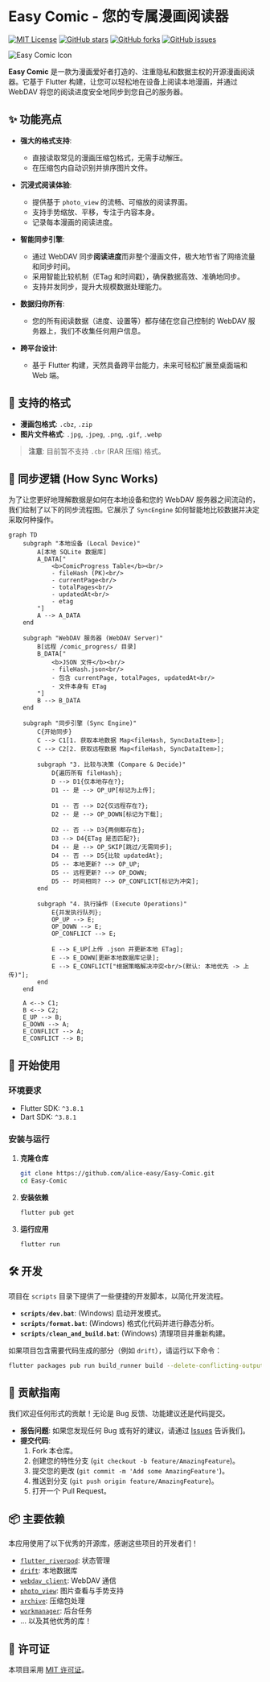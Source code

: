 # Easy Comic - 您的专属漫画阅读器

[![MIT License](https://img.shields.io/badge/License-MIT-yellow.svg)](https://opensource.org/licenses/MIT)
[![GitHub stars](https://img.shields.io/github/stars/alice-easy/Easy-Comic.svg)](https://github.com/alice-easy/Easy-Comic/stargazers)
[![GitHub forks](https://img.shields.io/github/forks/alice-easy/Easy-Comic.svg)](https://github.com/alice-easy/Easy-Comic/network/members)
[![GitHub issues](https://img.shields.io/github/issues/alice-easy/Easy-Comic.svg)](https://github.com/alice-easy/Easy-Comic/issues)

![Easy Comic Icon](assets/icon/icon.png)

**Easy Comic** 是一款为漫画爱好者打造的、注重隐私和数据主权的开源漫画阅读器。它基于 Flutter 构建，让您可以轻松地在设备上阅读本地漫画，并通过 WebDAV 将您的阅读进度安全地同步到您自己的服务器。

## ✨ 功能亮点

- **强大的格式支持**:
  - 直接读取常见的漫画压缩包格式，无需手动解压。
  - 在压缩包内自动识别并排序图片文件。

- **沉浸式阅读体验**:
  - 提供基于 `photo_view` 的流畅、可缩放的阅读界面。
  - 支持手势缩放、平移，专注于内容本身。
  - 记录每本漫画的阅读进度。

- **智能同步引擎**:
  - 通过 WebDAV 同步**阅读进度**而非整个漫画文件，极大地节省了网络流量和同步时间。
  - 采用智能比较机制（ETag 和时间戳），确保数据高效、准确地同步。
  - 支持并发同步，提升大规模数据处理能力。

- **数据归你所有**:
  - 您的所有阅读数据（进度、设置等）都存储在您自己控制的 WebDAV 服务器上，我们不收集任何用户信息。

- **跨平台设计**:
  - 基于 Flutter 构建，天然具备跨平台能力，未来可轻松扩展至桌面端和 Web 端。

## 📁 支持的格式

- **漫画包格式**: `.cbz`, `.zip`
- **图片文件格式**: `.jpg`, `.jpeg`, `.png`, `.gif`, `.webp`

> **注意**: 目前暂不支持 `.cbr` (RAR 压缩) 格式。

## 🔄 同步逻辑 (How Sync Works)

为了让您更好地理解数据是如何在本地设备和您的 WebDAV 服务器之间流动的，我们绘制了以下的同步流程图。它展示了 `SyncEngine` 如何智能地比较数据并决定采取何种操作。

```mermaid
graph TD
    subgraph "本地设备 (Local Device)"
        A[本地 SQLite 数据库]
        A_DATA["
            <b>ComicProgress Table</b><br/>
            - fileHash (PK)<br/>
            - currentPage<br/>
            - totalPages<br/>
            - updatedAt<br/>
            - etag
        "]
        A --> A_DATA
    end

    subgraph "WebDAV 服务器 (WebDAV Server)"
        B[远程 /comic_progress/ 目录]
        B_DATA["
            <b>JSON 文件</b><br/>
            - fileHash.json<br/>
            - 包含 currentPage, totalPages, updatedAt<br/>
            - 文件本身有 ETag
        "]
        B --> B_DATA
    end

    subgraph "同步引擎 (Sync Engine)"
        C{开始同步}
        C --> C1[1. 获取本地数据 Map<fileHash, SyncDataItem>];
        C --> C2[2. 获取远程数据 Map<fileHash, SyncDataItem>];
        
        subgraph "3. 比较与决策 (Compare & Decide)"
            D{遍历所有 fileHash};
            D --> D1{仅本地存在?};
            D1 -- 是 --> OP_UP[标记为上传];
            
            D1 -- 否 --> D2{仅远程存在?};
            D2 -- 是 --> OP_DOWN[标记为下载];

            D2 -- 否 --> D3{两侧都存在};
            D3 --> D4{ETag 是否匹配?};
            D4 -- 是 --> OP_SKIP[跳过/无需同步];
            D4 -- 否 --> D5{比较 updatedAt};
            D5 -- 本地更新? --> OP_UP;
            D5 -- 远程更新? --> OP_DOWN;
            D5 -- 时间相同? --> OP_CONFLICT[标记为冲突];
        end

        subgraph "4. 执行操作 (Execute Operations)"
            E{并发执行队列};
            OP_UP --> E;
            OP_DOWN --> E;
            OP_CONFLICT --> E;
            
            E --> E_UP[上传 .json 并更新本地 ETag];
            E --> E_DOWN[更新本地数据库记录];
            E --> E_CONFLICT["根据策略解决冲突<br/>(默认: 本地优先 -> 上传)"];
        end
    end

    A <--> C1;
    B <--> C2;
    E_UP --> B;
    E_DOWN --> A;
    E_CONFLICT --> A;
    E_CONFLICT --> B;
```

## 🚀 开始使用

### 环境要求

- Flutter SDK: `^3.8.1`
- Dart SDK: `^3.8.1`

### 安装与运行

1.  **克隆仓库**
    ```sh
    git clone https://github.com/alice-easy/Easy-Comic.git
    cd Easy-Comic
    ```

2.  **安装依赖**
    ```sh
    flutter pub get
    ```

3.  **运行应用**
    ```sh
    flutter run
    ```

## 🛠️ 开发

项目在 `scripts` 目录下提供了一些便捷的开发脚本，以简化开发流程。

- **`scripts/dev.bat`**: (Windows) 启动开发模式。
- **`scripts/format.bat`**: (Windows) 格式化代码并进行静态分析。
- **`scripts/clean_and_build.bat`**: (Windows) 清理项目并重新构建。

如果项目包含需要代码生成的部分（例如 `drift`），请运行以下命令：

```bash
flutter packages pub run build_runner build --delete-conflicting-outputs
```

## 🤝 贡献指南

我们欢迎任何形式的贡献！无论是 Bug 反馈、功能建议还是代码提交。

- **报告问题**: 如果您发现任何 Bug 或有好的建议，请通过 [Issues](https://github.com/alice-easy/Easy-Comic/issues) 告诉我们。
- **提交代码**:
  1. Fork 本仓库。
  2. 创建您的特性分支 (`git checkout -b feature/AmazingFeature`)。
  3. 提交您的更改 (`git commit -m 'Add some AmazingFeature'`)。
  4. 推送到分支 (`git push origin feature/AmazingFeature`)。
  5. 打开一个 Pull Request。

## 📦 主要依赖

本应用使用了以下优秀的开源库，感谢这些项目的开发者们！

- [`flutter_riverpod`](https://pub.dev/packages/flutter_riverpod): 状态管理
- [`drift`](https://pub.dev/packages/drift): 本地数据库
- [`webdav_client`](https://pub.dev/packages/webdav_client): WebDAV 通信
- [`photo_view`](https://pub.dev/packages/photo_view): 图片查看与手势支持
- [`archive`](https://pub.dev/packages/archive): 压缩包处理
- [`workmanager`](https://pub.dev/packages/workmanager): 后台任务
- ... 以及其他优秀的库！

## 📄 许可证

本项目采用 [MIT 许可证](LICENSE)。
